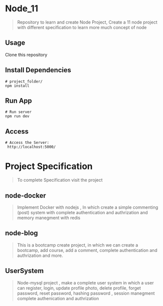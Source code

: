 # Node_11

> Repository to learn and create Node Project, Create a 11 node project with different specification to learn more much concept of node

## Usage

Clone this repository

## Install Dependencies

```
# project_folder/
npm install
```

## Run App

```
# Run server
npm run dev
```

## Access

```
# Access the Server:
 http://localhost:5000/
```

# Project Specification

> To complete Specification visit the project

## node-docker

> Implement Docker with nodejs , In which create a simple commenting (post) system with complete authentication and authrization and memory manegment with redis

## node-blog

> This is a bootcamp create project, in which we can create a bootcamp, add course, add a comment, complete authentication and authrization and more.

## UserSystem

> Node-mysql project , make a complete user system in which a user can register, login,
> update profile photo, delete profile, forget password, reset password, hashing password , session manegment complete authenication and authrization
